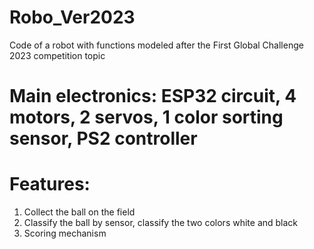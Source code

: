 # Robo_Ver2023
Code of a robot with functions modeled after the First Global Challenge 2023 competition topic
# Main electronics: ESP32 circuit, 4 motors, 2 servos, 1 color sorting sensor, PS2 controller
# Features:
1. Collect the ball on the field
2. Classify the ball by sensor, classify the two colors white and black
3. Scoring mechanism
